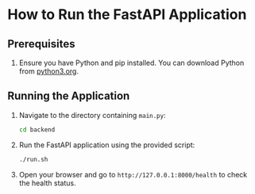 # How to Run the FastAPI Application

## Prerequisites

1. Ensure you have Python and pip installed. You can download Python from [python3.org](https://www.python.org/).

## Running the Application

1. Navigate to the directory containing `main.py`:

    ```sh
    cd backend
    ```

2. Run the FastAPI application using the provided script:

    ```sh
    ./run.sh
    ```

3. Open your browser and go to `http://127.0.0.1:8000/health` to check the health status.
